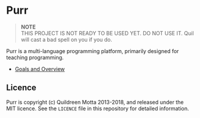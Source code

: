 # Purr

> **NOTE**  
> THIS PROJECT IS NOT READY TO BE USED YET. DO NOT USE IT. Quil will cast a
> bad spell on you if you do.

Purr is a multi-language programming platform, primarily designed for teaching programming.

* [Goals and Overview](docs/overview.md)

## Licence

Purr is copyright (c) Quildreen Motta 2013-2018, and released under the MIT licence.
See the `LICENCE` file in this repository for detailed information.
